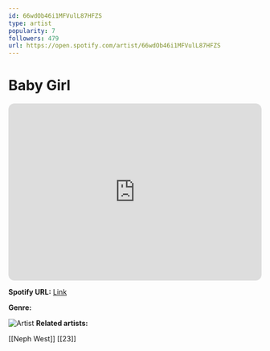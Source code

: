 ```yaml
---
id: 66wdOb46i1MFVulL87HFZS
type: artist
popularity: 7
followers: 479
url: https://open.spotify.com/artist/66wdOb46i1MFVulL87HFZS
---
```

# Baby Girl

<iframe style="border-radius:12px" src="https://open.spotify.com/embed/artist/66wdOb46i1MFVulL87HFZS" width="100%" height="352" frameBorder="0" allowfullscreen="" allow="autoplay; clipboard-write; encrypted-media; fullscreen; picture-in-picture" loading="lazy"></iframe>

**Spotify URL:** [Link](https://open.spotify.com/artist/66wdOb46i1MFVulL87HFZS)

**Genre:** 

![Artist](https://i.scdn.co/image/ab67616d0000b2731c65e61e3eaeb2131e7bf548)
**Related artists:**

[[Neph West]]
[[23]]
